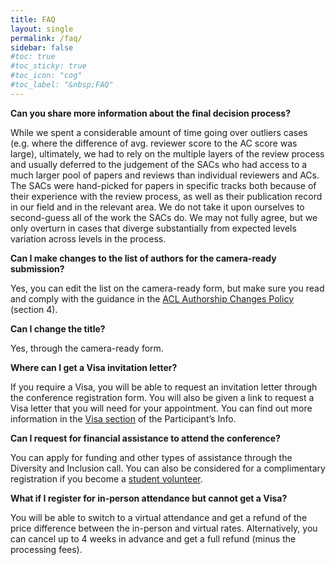```yaml
---
title: FAQ
layout: single
permalink: /faq/
sidebar: false
#toc: true
#toc_sticky: true
#toc_icon: "cog"
#toc_label: "&nbsp;FAQ"
---
```


**Can you share more information about the final decision process?**

While we spent a considerable amount of time going over outliers cases (e.g. where the difference of avg. reviewer score to the AC score was large), ultimately, we had to rely on the multiple layers of the review process and usually deferred to the judgement of the SACs who had access to a much larger pool of papers and reviews than individual reviewers and ACs. The SACs were hand-picked for papers in specific tracks both because of their experience with the review process, as well as their publication record in our field and in the relevant area. We do not take it upon ourselves to second-guess all of the work the SACs do.  We may not fully agree, but we only overturn in cases that diverge substantially from expected levels variation across levels in the process.

**Can I make changes to the list of authors for the camera-ready submission?**

Yes, you can edit the list on the camera-ready form, but make sure you read and comply with the guidance in the [ACL Authorship Changes Policy](https://www.aclweb.org/adminwiki/index.php/Authorship_Changes_Policy_for_ACL_Conference_Papers) (section 4).

**Can I change the title?**

Yes, through the camera-ready form.

**Where can I get a Visa invitation letter?**

If you require a Visa, you will be able to request an invitation letter through the conference registration form. You will also be given a link to request a Visa letter that you will need for your appointment. You can find out more information in the [Visa section](https://2025.emnlp.org/visa/) of the Participant’s Info.

**Can I request for financial assistance to attend the conference?**

You can apply for funding and other types of assistance through the Diversity and Inclusion call. You can also be considered for a complimentary registration if you become a [student volunteer](https://2025.emnlp.org/calls/volunteers/).

**What if I register for in-person attendance but cannot get a Visa?**

You will be able to switch to a virtual attendance and get a refund of the price difference between the in-person and virtual rates. Alternatively, you can cancel up to 4 weeks in advance and get a full refund (minus the processing fees).